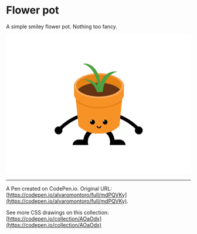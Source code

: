 # Flower pot

A simple smiley flower pot. Nothing too fancy.

![Personified flower pot with eyes, mouth, legs, and arms](https://github.com/alvaromontoro/CSS-Illustrations/blob/master/illustrations/still-life/flower-pot/flower-pot.png?raw=true)

---

A Pen created on CodePen.io. Original URL: [https://codepen.io/alvaromontoro/full/mdPQVKy](https://codepen.io/alvaromontoro/full/mdPQVKy).

See more CSS drawings on this collection: [https://codepen.io/collection/AOaOdx](https://codepen.io/collection/AOaOdx)
